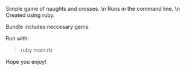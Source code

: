Simple game of naughts and crosses.
\n Runs in the command line.
\n Created using ruby.

Bundle includes neccesary gems.

Run with:
> ruby main.rb

Hope you enjoy!
